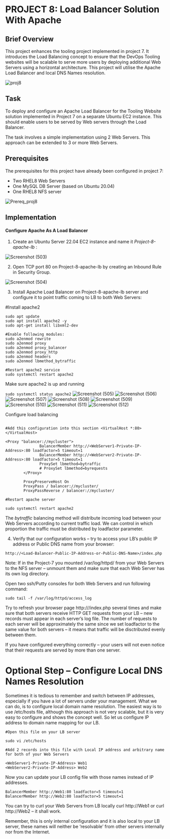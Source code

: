 #  PROJECT 8: Load Balancer Solution With Apache
## Brief Overview
This project enhances the tooling project implemented in project 7. It introduces the Load Balancing concept to ensure that the DevOps Tooling websites will be scalable to serve more users by deploying additional Web Servers using a horizontal architecture. This project will utilise the Apache Load Balancer and local DNS Names resolution.

![proj8](https://github.com/ettebaDwop/dareyProject8/assets/7973831/ff64d604-485a-4b36-b348-271d09b5855c)

## Task
To deploy and configure an Apache Load Balancer for the Tooling Website solution implemented in Project 7 on a separate Ubuntu EC2 instance. This should enable users to be served by Web servers through the Load Balancer.

The task involves a simple implementation using 2 Web Servers. This approach can be extended to 3 or more Web Servers.

## Prerequisites
The prerequisites for this project have already been configured in project 7:
- Two RHEL8 Web Servers
- One MySQL DB Server (based on Ubuntu 20.04)
- One RHEL8 NFS server
  
![Prereq_proj8](https://github.com/ettebaDwop/dareyProject8/assets/7973831/c7c3c702-355c-4ce8-b485-aa6e344d820b)

## Implementation
#### Configure Apache As A Load Balancer
1. Create an Ubuntu Server 22.04 EC2 instance and name it *Project-8-apache-lb* :
  
![Screenshot (503)](https://github.com/ettebaDwop/dareyProject8/assets/7973831/101ec19c-97d7-4aec-a21d-25bfdd010ad6)
   
2. Open TCP port 80 on Project-8-apache-lb by creating an Inbound Rule in Security Group.

![Screenshot (504)](https://github.com/ettebaDwop/dareyProject8/assets/7973831/23a9b718-9300-40b7-aa93-0bc1700aa642)

3. Install Apache Load Balancer on Project-8-apache-lb server and configure it to point traffic coming to LB to both Web Servers:
   
#Install apache2

```
sudo apt update
sudo apt install apache2 -y
sudo apt-get install libxml2-dev

#Enable following modules:
sudo a2enmod rewrite
sudo a2enmod proxy
sudo a2enmod proxy_balancer
sudo a2enmod proxy_http
sudo a2enmod headers
sudo a2enmod lbmethod_bytraffic

#Restart apache2 service
sudo systemctl restart apache2
```

Make sure apache2 is up and running

`sudo systemctl status apache2`
![Screenshot (505)](https://github.com/ettebaDwop/dareyProject8/assets/7973831/d44ddb3d-a12c-44a8-bc5b-a0324ceab3a5)
![Screenshot (506)](https://github.com/ettebaDwop/dareyProject8/assets/7973831/088c4c42-3503-48fa-a0cb-2284e2abe577)
![Screenshot (507)](https://github.com/ettebaDwop/dareyProject8/assets/7973831/c8b2e4a4-ce01-4f74-aefc-9f347f560dd2)
![Screenshot (508)](https://github.com/ettebaDwop/dareyProject8/assets/7973831/8e000d03-4b6b-4e7b-9862-e805ca7777ba)
![Screenshot (509)](https://github.com/ettebaDwop/dareyProject8/assets/7973831/dd1f9850-fed2-4ea1-b92d-32d79d6cf644)
![Screenshot (510)](https://github.com/ettebaDwop/dareyProject8/assets/7973831/cc4cbca5-9db0-45a3-89e1-0e0b9c5b4ba2)
![Screenshot (511)](https://github.com/ettebaDwop/dareyProject8/assets/7973831/0fec3cd6-847f-4c4a-b640-bba4881688a4)
![Screenshot (512)](https://github.com/ettebaDwop/dareyProject8/assets/7973831/856bd113-f32e-4639-aa41-d4c9886f5892)


Configure load balancing

```sudo vi /etc/apache2/sites-available/000-default.conf

#Add this configuration into this section <VirtualHost *:80>  </VirtualHost>

<Proxy "balancer://mycluster">
               BalancerMember http://<WebServer1-Private-IP-Address>:80 loadfactor=5 timeout=1
               BalancerMember http://<WebServer2-Private-IP-Address>:80 loadfactor=5 timeout=1
               ProxySet lbmethod=bytraffic
               # ProxySet lbmethod=byrequests
        </Proxy>

        ProxyPreserveHost On
        ProxyPass / balancer://mycluster/
        ProxyPassReverse / balancer://mycluster/

#Restart apache server

sudo systemctl restart apache2
```



The *bytraffic* balancing method will distribute incoming load between your Web Servers according to current traffic load. We can control in which proportion the traffic must be distributed by loadfactor parameter.

4. Verify that our configuration works – try to access your LB’s public IP address or Public DNS name from your browser:
   
`http://<Load-Balancer-Public-IP-Address-or-Public-DNS-Name>/index.php`

Note: If in the Project-7 you mounted /var/log/httpd/ from your Web Servers to the NFS server – unmount them and make sure that each Web Server has its own log directory.

Open two ssh/Putty consoles for both Web Servers and run following command:

`sudo tail -f /var/log/httpd/access_log`

Try to refresh your browser page http://<Load-Balancer-Public-IP-Address-or-Public-DNS-Name>/index.php several times and make sure that both servers receive HTTP GET requests from your LB – new records must appear in each server’s log file. The number of requests to each server will be approximately the same since we set loadfactor to the same value for both servers – it means that traffic will be disctributed evenly between them.

If you have configured everything correctly – your users will not even notice that their requests are served by more than one server.

# Optional Step – Configure Local DNS Names Resolution
Sometimes it is tedious to remember and switch between IP addresses, especially if you have a lot of servers under your management.
What we can do, is to configure local domain name resolution. The easiest way is to use /etc/hosts file, although this approach is not very scalable, but it is very easy to configure and shows the concept well. So let us configure IP address to domain name mapping for our LB.

```
#Open this file on your LB server

sudo vi /etc/hosts

#Add 2 records into this file with Local IP address and arbitrary name for both of your Web Servers

<WebServer1-Private-IP-Address> Web1
<WebServer2-Private-IP-Address> Web2
```
Now you can update your LB config file with those names instead of IP addresses.

```
BalancerMember http://Web1:80 loadfactor=5 timeout=1
BalancerMember http://Web2:80 loadfactor=5 timeout=1
```
You can try to curl your Web Servers from LB locally curl http://Web1 or curl http://Web2 – it shall work.

Remember, this is only internal configuration and it is also local to your LB server, these names will neither be ‘resolvable’ from other servers internally nor from the Internet.
